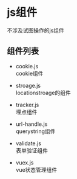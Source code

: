 # js组件  

不涉及试图操作的js组件  

## 组件列表  

- cookie.js  
cookie组件  

- stroage.js  
locationstroage的组件

- tracker.js   
埋点组件

- url-handle.js  
querystring组件  

- validate.js  
表单验证组件

- vuex.js  
vue状态管理组件

